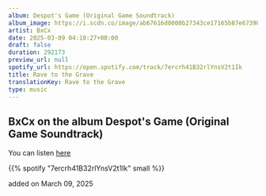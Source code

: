 ```yaml
---
album: Despot's Game (Original Game Soundtrack)
album_image: https://i.scdn.co/image/ab67616d0000b27343ce17165b87e673981f2eb2
artist: BxCx
date: 2025-03-09 04:10:27+00:00
draft: false
duration: 292173
preview_url: null
spotify_url: https://open.spotify.com/track/7ercrh41B32rlYnsV2t1Ik
title: Rave to the Grave
translationKey: Rave to the Grave
type: music
---
```


## BxCx on the album Despot's Game (Original Game Soundtrack)

You can listen [here](https://open.spotify.com/track/7ercrh41B32rlYnsV2t1Ik)

{{% spotify "7ercrh41B32rlYnsV2t1Ik" small %}}

added on March 09, 2025